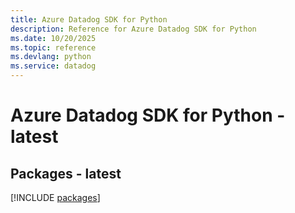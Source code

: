 ```yaml
---
title: Azure Datadog SDK for Python
description: Reference for Azure Datadog SDK for Python
ms.date: 10/20/2025
ms.topic: reference
ms.devlang: python
ms.service: datadog
---
```

# Azure Datadog SDK for Python - latest
## Packages - latest
[!INCLUDE [packages](datadog-index.md)]